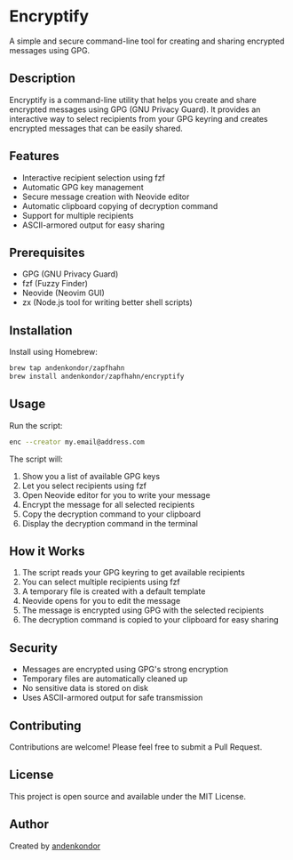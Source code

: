 # Encryptify

A simple and secure command-line tool for creating and sharing encrypted messages using GPG.

## Description

Encryptify is a command-line utility that helps you create and share encrypted messages using GPG (GNU Privacy Guard). It provides an interactive way to select recipients from your GPG keyring and creates encrypted messages that can be easily shared.

## Features

- Interactive recipient selection using fzf
- Automatic GPG key management
- Secure message creation with Neovide editor
- Automatic clipboard copying of decryption command
- Support for multiple recipients
- ASCII-armored output for easy sharing

## Prerequisites

- GPG (GNU Privacy Guard)
- fzf (Fuzzy Finder)
- Neovide (Neovim GUI)
- zx (Node.js tool for writing better shell scripts)

## Installation

Install using Homebrew:

```bash
brew tap andenkondor/zapfhahn
brew install andenkondor/zapfhahn/encryptify
```

## Usage

Run the script:
```bash
enc --creator my.email@address.com
```

The script will:
1. Show you a list of available GPG keys
2. Let you select recipients using fzf
3. Open Neovide editor for you to write your message
4. Encrypt the message for all selected recipients
5. Copy the decryption command to your clipboard
6. Display the decryption command in the terminal

## How it Works

1. The script reads your GPG keyring to get available recipients
2. You can select multiple recipients using fzf
3. A temporary file is created with a default template
4. Neovide opens for you to edit the message
5. The message is encrypted using GPG with the selected recipients
6. The decryption command is copied to your clipboard for easy sharing

## Security

- Messages are encrypted using GPG's strong encryption
- Temporary files are automatically cleaned up
- No sensitive data is stored on disk
- Uses ASCII-armored output for safe transmission

## Contributing

Contributions are welcome! Please feel free to submit a Pull Request.

## License

This project is open source and available under the MIT License.

## Author

Created by [andenkondor](https://github.com/andenkondor)
